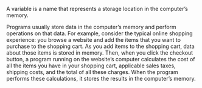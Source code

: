 A variable is a name that represents a storage location in the computer’s memory.

Programs usually store data in the computer’s memory and perform operations on that data. For example, consider the typical online shopping experience: you browse a website and add the items that you want to purchase to the shopping cart. As you add items to the shopping cart, data about those items is stored in memory. Then, when you click the checkout button, a program running on the website’s computer calculates the cost of all the items you have in your shopping cart, applicable sales taxes, shipping costs, and the total of all these charges. When the program performs these calculations, it stores the results in the computer’s memory.

